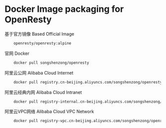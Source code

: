 # Docker Image packaging for OpenResty


基于官方镜像 Based Official Image

```bash
    openresty/openresty:alpine
```



官网 Docker

```bash
    docker pull songshenzong/openresty
```



阿里云公网 Alibaba Cloud Internet

```bash
    docker pull registry.cn-beijing.aliyuncs.com/songshenzong/openresty
```



阿里云经典内网 Alibaba Cloud Intranet

```bash
    docker pull registry-internal.cn-beijing.aliyuncs.com/songshenzong/openresty
```



阿里云VPC网络 Alibaba Cloud VPC Network

```bash
    docker pull registry-vpc.cn-beijing.aliyuncs.com/songshenzong/openresty
```

